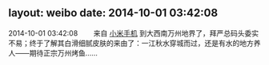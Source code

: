 layout: weibo
date: 2014-10-01 03:42:08
---
<meta name="referrer" content="no-referrer" />

2014-10-01 03:42:08  &nbsp;&nbsp;&nbsp;&nbsp;&nbsp;&nbsp; 来自 <a href="http://app.weibo.com/t/feed/22zMnn" rel="nofollow">小米手机</a>
到大西南万州地界了，拜严总码头委实不易；终于了解其白滑细腻皮肤的来由了：一江秋水穿城而过，还是有水的地方养人——期待正宗万州烤鱼…… ​​​
